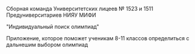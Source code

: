 Сборная команда Университетских лицеев № 1523 и 1511 Предуниверситариев НИЯУ МИФИ

"Индивидуальный поиск олимпиад"

Приложение, которое поможет ученикам 8-11 классов определиться с дальнешим выбором олимпиад

